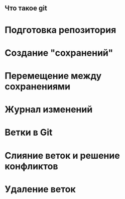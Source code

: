 ## Что такое git
# Подготовка репозитория
# Создание "сохранений"
# Перемещение между сохранениями
# Журнал изменений
# Ветки в Git
# Слияние веток и решение конфликтов
# Удаление веток
